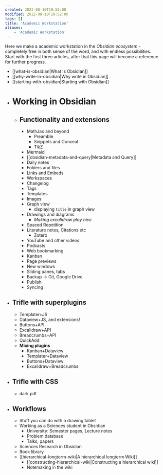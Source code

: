 ```yaml
---
created: 2022-08-10T19:52:00
modified: 2022-08-10T19:52:00
tags: []
title: 'Academic Workstation'
aliases:
    - 'Academic Workstation'
---
```


Here we make a academic workstation in the *Obsidian ecosystem* - completely free in both sense of the word, and with endless possibilities. Start with the first three articles, after that this page will become a reference for further progress.

- [[what-is-obsidian|What is Obsidian]]
- [[why-write-in-obsidian|Why write in Obsidian]]
- [[starting-with-obsidian|Starting with Obsidian]]
- # Working in Obsidian
	- ## Functionality and extensions
		- MathJax and beyond
			- Preamble
			- Snippets and Conceal
			- TikZ
		- Mermaid
		- [[obsidian-metadata-and-query|Metadata and Query]]
		- Daily notes
		- Folders and files
		- Links and Embeds
		- Workspaces
		- Changelog
		- Tags
		- Templates
		- Images
		- Graph view
			- displaying `title` in graph view
		- Drawings and diagrams
			- *Making excalidraw play nice*
		- Spaced Repetition
		- Literature notes, Citations etc
			- Zotero
		- YouTube and other videos
		- Podcasts
		- Web bookmarking
		- Kanban
		- Page previews
		- New windows
		- Sliding panes, tabs
		- Backup → Git, Google Drive
		- Publish
		- Syncing
- ## Trifle with superplugins
	- Templater+JS
	- Dataview+JS, and extensions!
	- Buttons+API
	- Excalidraw+API
	- Breadcrumbs+API
	- QuickAdd
	- **Mixing plugins**
		- Kanban+Dataview
		- Templater+Dataview
		- Buttons+Dataview
		- Excalidraw+Breadcrumbs
- ## Trifle with CSS
	- dark pdf
- ## Workflows
	- Stuff you can do with a drawing tablet
	- Working as a Sciences student in Obsidian
		- University: Semester pages, Lecture notes
		- Problem database
		- Talks, papers
	- Sciences Research in Obsidian
	- Book library
	- [[hierarchical-longterm-wiki|A hierarchical longterm Wiki]]
		- [[constructing-hierarchical-wiki|Constructing a hierarchical wiki]]
		- Notemaking in the wiki